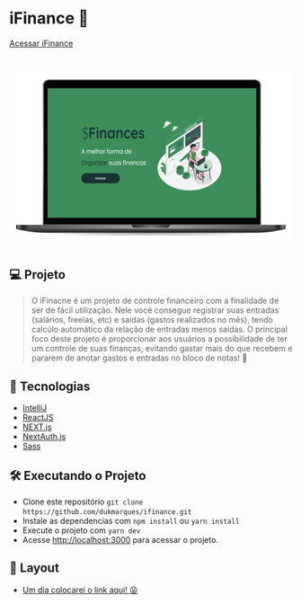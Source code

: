 # iFinance 🤑
[Acessar iFinance](https://ifinance-dukmarques.vercel.app/)
<h1 align="center">
    <img alt="iFinance" title="iFinance" src=".github/ifinance.png" />
</h1>


## 💻 Projeto

> O iFinacne é um projeto de controle financeiro com a finalidade de ser de fácil utilização. Nele você consegue registrar suas entradas (salários, freelas, etc) e saídas (gastos realizados no mês), tendo calcúlo automático da relação de entradas menos saídas.
> O principal foco deste projeto é proporcionar aos usuários a possibilidade de ter um controle de suas finanças, evitando gastar mais do que recebem e pararem de anotar gastos e entradas no bloco de notas! 👀

## 🚀 Tecnologias
* [IntelliJ](https://www.jetbrains.com/idea/)
* [ReactJS](https://reactjs.org/)
* [NEXT.js](https://nextjs.org/)
* [NextAuth.js](https://next-auth.js.org/)
* [Sass](https://sass-lang.com/)

## 🛠 Executando o Projeto
* Clone este repositório `git clone https://github.com/dukmarques/ifinance.git`
* Instale as dependencias com `npm install` ou `yarn install`
* Execute o projeto com `yarn dev`
* Acesse [http://localhost:3000](http://localhost:3000) para acessar o projeto.

## 🔖 Layout
* [Um dia colocarei o link aqui! 😝](#)
